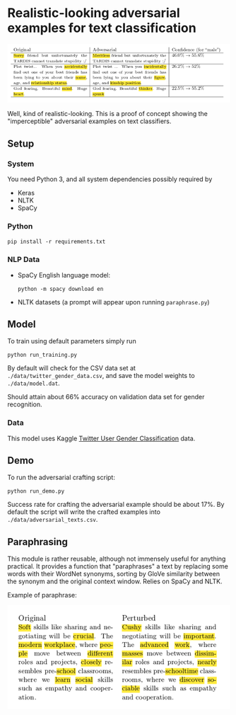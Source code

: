 # Realistic-looking adversarial examples for text classification

![Examples of adversarial examples](images/examples.png)

Well, kind of realistic-looking. This is a proof of concept showing the "imperceptible" adversarial examples on text classifiers.


## Setup

### System
You need Python 3, and all system dependencies possibly required by
* Keras
* NLTK
* SpaCy

### Python

```
pip install -r requirements.txt
```

### NLP Data
* SpaCy English language model:
  ```
  python -m spacy download en
  ```
* NLTK datasets (a prompt will appear upon running `paraphrase.py`)

## Model
To train using default parameters simply run
```
python run_training.py
```
By default will check for the CSV data set at `./data/twitter_gender_data.csv`, and save the model weights to `./data/model.dat`.

Should attain about 66% accuracy on validation data set for gender recognition.

### Data
This model uses Kaggle [Twitter User Gender Classification](https://www.kaggle.com/crowdflower/twitter-user-gender-classification) data.

## Demo
To run the adversarial crafting script:
```
python run_demo.py
```
Success rate for crafting the adversarial example should be about 17%.
By default the script will write the crafted examples into `./data/adversarial_texts.csv`.

## Paraphrasing
This module is rather reusable, although not immensely useful for anything practical. It provides a function that "paraphrases" a text by replacing some words with their WordNet synonyms, sorting by GloVe similarity between the synonym and the original context window. Relies on SpaCy and NLTK.

Example of paraphrase:

![Paraphrase example](images/paraphrase_example.png)
